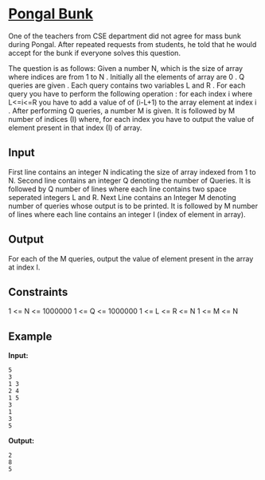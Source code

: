 # [Pongal Bunk](https://www.codechef.com/problems/COWA19B)

One of the teachers from CSE department did not agree for mass bunk during Pongal. After repeated requests from students, he told that he would accept for the bunk if everyone solves this question.

The question is as follows:
Given a number N, which is the size of array where indices are from 1 to N . Initially all the elements of array are 0 . Q queries are given . Each query contains two variables L and R . For each query you have to perform the following operation : for each index i where L<=i<=R you have to add a value of of (i-L+1) to the array element at index i . After performing Q queries, a number M is given. It is followed by M number of indices (I) where, for each index you have to output the value of element present in that index (I) of array.

## Input

First line contains an integer N indicating the size of array indexed from 1 to N.
Second line contains an integer Q denoting the number of Queries.
It is followed by Q number of lines where each line contains two space seperated integers L and R.
Next Line contains an Integer M denoting number of queries whose output is to be printed.
It is followed by M number of lines where each line contains an integer I (index of element in array).

## Output

For each of the M queries, output the value of element present in the array at index I.

## Constraints

1 <= N <= 1000000
1 <= Q <= 1000000
1 <= L <= R <= N
1 <= M <= N

## Example

**Input:**

```
5
3
1 3
2 4
1 5
3
1
3
5
```

**Output:**

```
2
8
5
```
